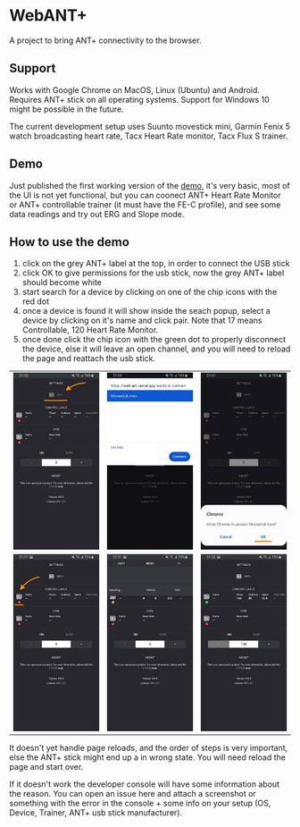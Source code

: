 # WebANT+

A project to bring ANT+ connectivity to the browser.

## Support

Works with Google Chrome on MacOS, Linux (Ubuntu) and Android. Requires ANT+ stick on all operating systems. Support for Windows 10 might be possible in the future.

The current development setup uses Suunto movestick mini, Garmin Fenix 5 watch broadcasting heart rate, Tacx Heart Rate monitor, Tacx Flux S trainer.

## Demo

Just published the first working version of the [demo](https://web-ant.vercel.app/), it's very basic, most of the UI is not yet functional, but you can coonect ANT+ Heart Rate Monitor or ANT+ controllable trainer (it must have the FE-C profile), and see some data readings and try out ERG and Slope mode.

## How to use the demo

1. click on the grey ANT+ label at the top, in order to connect the USB stick
2. click OK to give permissions for the usb stick, now the grey ANT+ label should become white
3. start search for a device by clicking on one of the chip icons with the red dot
4. once a device is found it will show inside the seach popup, select a device by clicking on it's name and click pair. Note that 17 means Controllable, 120 Heart Rate Monitor.
5. once done click the chip icon with the green dot to properly disconnect the device, else it will leave an open channel,
   and you will need to reload the page and reattach the usb stick.

<table>
  <tr>
     <td>
       <img alt="Home Page" width="320px" src="doc/images/step1.jpg" />
     </td>
     <td>
       <img alt="Workouts Page" width="320px" src="doc/images/step2.jpg" />
     </td>
     <td>
       <img alt="Settings-page" width="320px" src="doc/images/step3.jpg" />
     </td>
  </tr>
  <tr>
     <td>
       <img alt="Home Page" width="320px" src="doc/images/step4.jpg" />
     </td>
     <td>
       <img alt="Workouts Page" width="320px" src="doc/images/step5.jpg" />
     </td>
     <td>
       <img alt="Settings-page" width="320px" src="doc/images/step6.jpg" />
     </td>
  </tr>
</table>

It doesn't yet handle page reloads, and the order of steps is very important, else the ANT+ stick might end up a in wrong state. You will need reload the page and start over. 

If it doesn't work the developer console will have some information about the reason.
You can open an issue here and attach a screenshot or something with the error in the console + some info on your setup (OS, Device, Trainer, ANT+ usb stick manufacturer).
